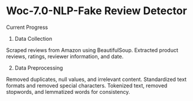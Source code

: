 # Woc-7.0-NLP-Fake Review Detector
Current Progress

1. Data Collection

Scraped reviews from Amazon using BeautifulSoup.
Extracted product reviews, ratings, reviewer information, and date.

2. Data Preprocessing

Removed duplicates, null values, and irrelevant content.
Standardized text formats and removed special characters.
Tokenized text, removed stopwords, and lemmatized words for consistency.
